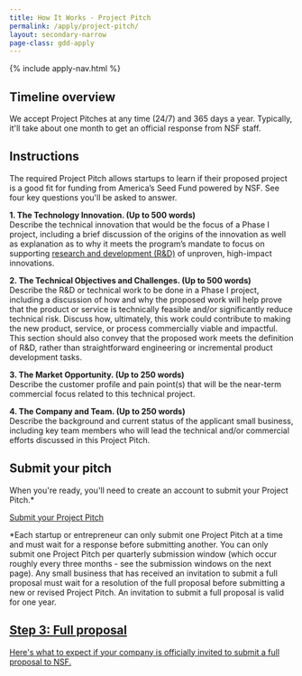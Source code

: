 ```yaml
---
title: How It Works - Project Pitch
permalink: /apply/project-pitch/
layout: secondary-narrow
page-class: gdd-apply
---
```

{% include apply-nav.html %}
<section class="usa-section full-bleed-bg">
  <h2>Timeline overview</h2>
  <p>We accept Project Pitches at any time (24/7) and 365 days a year. Typically, it'll take about one month to get an official response from NSF staff.</p>
</section>

<section class="usa-section full-bleed-bg--lightblue">
  <h2>Instructions</h2>
  <p>The required Project Pitch allows startups to learn if their proposed project is a good fit for funding from America’s Seed Fund powered by NSF. See four key questions you'll be asked to answer.</p>
  <p><b>1. The Technology Innovation. (Up to 500 words)</b>
    <br>Describe the technical innovation that would be the focus of a Phase I project, including a brief discussion
    of the origins of the innovation as well as explanation as to why it meets the program’s mandate to focus on
    supporting <a href="{{ site.baseurl }}/research-and-development/">research and development (R&amp;D)</a> of
    unproven, high-impact innovations.
  </p>
  <p><b>2. The Technical Objectives and Challenges. (Up to 500 words)</b>
    <br>Describe the R&amp;D or technical work to be done in a Phase I project, including a discussion of how and why
    the proposed work will help prove that the product or service is technically feasible and/or significantly reduce
    technical risk. Discuss how, ultimately, this work could contribute to making the new product, service, or process
    commercially viable and impactful. This section should also convey that the proposed work meets the definition of
    R&amp;D, rather than straightforward engineering or incremental product development tasks.
  </p>
  <p><b>3. The Market Opportunity. (Up to 250 words)</b>
    <br>Describe the customer profile and pain point(s) that will be the near-term commercial focus related to this
    technical project.
  </p>
  <p><b>4. The Company and Team. (Up to 250 words)</b>
    <br>Describe the background and current status of the applicant small business, including key team members who
    will lead the technical and/or commercial efforts discussed in this Project Pitch.
  </p>
</section>

<section class="usa-section full-bleed-bg">
  <h2>Submit your pitch</h2>
  <p>When you're ready, you'll need to create an account to submit your Project Pitch.*</p>
  <a class="usa-button usa-button-secondary" href="https://nsfiip.force.com/sbir/s/login/" target="_blank">
    Submit your Project Pitch
  </a>
  <br>
  <p class="text-small">*Each startup or entrepreneur can only submit one Project Pitch at a time and must wait for a response before submitting another. You can only submit one Project Pitch per quarterly submission window (which occur roughly every three months - see the submission windows on the next page). Any small business that has received an invitation to submit a full proposal must wait for a resolution of the full proposal before submitting a new or revised Project Pitch. An invitation to submit a full proposal is valid for one year.<br/></p>

  <div class="step-banner">
    <a class="step-banner__content" href="{{ site.baseurl }}/apply/full-proposal/">
      <h2>Step 3: Full proposal</h2>
      <p>Here's what to expect if your company is officially invited to submit a full proposal to NSF.
      </p>
    </a>
  </div>
</section>
